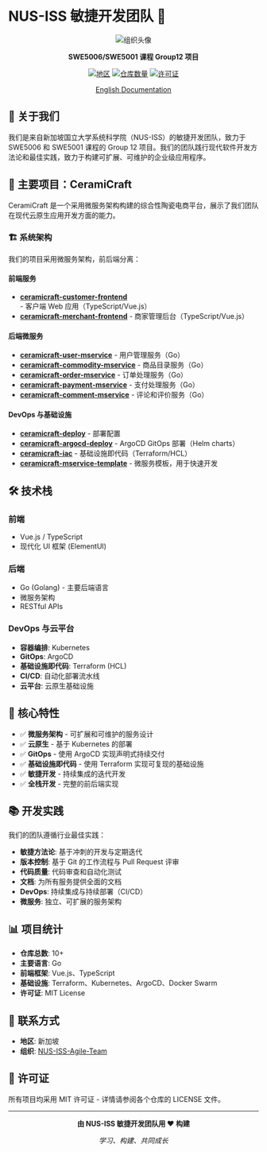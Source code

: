# NUS-ISS 敏捷开发团队 🚀

<div align="center">

![组织头像](https://avatars.githubusercontent.com/u/227807822?s=200&v=4)

**SWE5006/SWE5001 课程 Group12 项目**

[![地区](https://img.shields.io/badge/地区-新加坡-red)](https://github.com/NUS-ISS-Agile-Team)
[![仓库数量](https://img.shields.io/badge/仓库数量-14-blue)](https://github.com/orgs/NUS-ISS-Agile-Team/repositories)
[![许可证](https://img.shields.io/badge/许可证-MIT-green)](LICENSE)

[English Documentation](README.md)

</div>

## 📖 关于我们

我们是来自新加坡国立大学系统科学院（NUS-ISS）的敏捷开发团队，致力于 SWE5006 和 SWE5001 课程的 Group 12 项目。我们的团队践行现代软件开发方法论和最佳实践，致力于构建可扩展、可维护的企业级应用程序。

## 🎯 主要项目：CeramiCraft

CeramiCraft 是一个采用微服务架构构建的综合性陶瓷电商平台，展示了我们团队在现代云原生应用开发方面的能力。

### 🏗️ 系统架构

我们的项目采用微服务架构，前后端分离：

#### 前端服务
- **[ceramicraft-customer-frontend](https://github.com/NUS-ISS-Agile-Team/ceramicraft-customer-frontend)** - 客户端 Web 应用（TypeScript/Vue.js）
- **[ceramicraft-merchant-frontend](https://github.com/NUS-ISS-Agile-Team/ceramicraft-merchant-frontend)** - 商家管理后台（TypeScript/Vue.js）

#### 后端微服务
- **[ceramicraft-user-mservice](https://github.com/NUS-ISS-Agile-Team/ceramicraft-user-mservice)** - 用户管理服务（Go）
- **[ceramicraft-commodity-mservice](https://github.com/NUS-ISS-Agile-Team/ceramicraft-commodity-mservice)** - 商品目录服务（Go）
- **[ceramicraft-order-mservice](https://github.com/NUS-ISS-Agile-Team/ceramicraft-order-mservice)** - 订单处理服务（Go）
- **[ceramicraft-payment-mservice](https://github.com/NUS-ISS-Agile-Team/ceramicraft-payment-mservice)** - 支付处理服务（Go）
- **[ceramicraft-comment-mservice](https://github.com/NUS-ISS-Agile-Team/ceramicraft-comment-mservice)** - 评论和评价服务（Go）

#### DevOps 与基础设施
- **[ceramicraft-deploy](https://github.com/NUS-ISS-Agile-Team/ceramicraft-deploy)** - 部署配置
- **[ceramicraft-argocd-deploy](https://github.com/NUS-ISS-Agile-Team/ceramicraft-argocd-deploy)** - ArgoCD GitOps 部署（Helm charts）
- **[ceramicraft-iac](https://github.com/NUS-ISS-Agile-Team/ceramicraft-iac)** - 基础设施即代码（Terraform/HCL）
- **[ceramicraft-mservice-template](https://github.com/NUS-ISS-Agile-Team/ceramicraft-mservice-template)** - 微服务模板，用于快速开发

## 🛠️ 技术栈

### 前端
- Vue.js / TypeScript
- 现代化 UI 框架 (ElementUI)

### 后端
- Go (Golang) - 主要后端语言
- 微服务架构
- RESTful APIs

### DevOps 与云平台
- **容器编排**: Kubernetes
- **GitOps**: ArgoCD
- **基础设施即代码**: Terraform (HCL)
- **CI/CD**: 自动化部署流水线
- **云平台**: 云原生基础设施

## 🌟 核心特性

- ✅ **微服务架构** - 可扩展和可维护的服务设计
- ✅ **云原生** - 基于 Kubernetes 的部署
- ✅ **GitOps** - 使用 ArgoCD 实现声明式持续交付
- ✅ **基础设施即代码** - 使用 Terraform 实现可复现的基础设施
- ✅ **敏捷开发** - 持续集成的迭代开发
- ✅ **全栈开发** - 完整的前后端实现

## 📚 开发实践

我们的团队遵循行业最佳实践：

- **敏捷方法论**: 基于冲刺的开发与定期迭代
- **版本控制**: 基于 Git 的工作流程与 Pull Request 评审
- **代码质量**: 代码审查和自动化测试
- **文档**: 为所有服务提供全面的文档
- **DevOps**: 持续集成与持续部署（CI/CD）
- **微服务**: 独立、可扩展的服务架构

## 📊 项目统计

- **仓库总数**: 10+
- **主要语言**: Go
- **前端框架**: Vue.js、TypeScript
- **基础设施**: Terraform、Kubernetes、ArgoCD、Docker Swarm
- **许可证**: MIT License

## 📧 联系方式

- **地区**: 新加坡
- **组织**: [NUS-ISS-Agile-Team](https://github.com/NUS-ISS-Agile-Team)

## 📄 许可证

所有项目均采用 MIT 许可证 - 详情请参阅各个仓库的 LICENSE 文件。

---

<div align="center">

**由 NUS-ISS 敏捷开发团队用 ❤️ 构建**

*学习、构建、共同成长*

</div>
